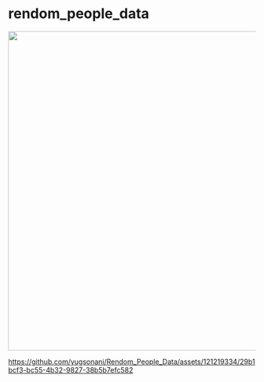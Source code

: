 # rendom_people_data

<img src="https://github.com/yugsonani/Rendom_People_Data/assets/121219334/f13b1fab-2cbb-4fd8-9926-58f6ff05da69" height=650px/ >

https://github.com/yugsonani/Rendom_People_Data/assets/121219334/29b1bcf3-bc55-4b32-9827-38b5b7efc582

